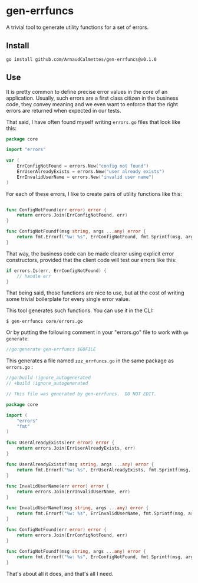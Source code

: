 # gen-errfuncs

A trivial tool to generate utility functions for a set of errors.

## Install

```
go install github.com/ArnaudCalmettes/gen-errfuncs@v0.1.0
```

## Use

It is pretty common to define precise error values in the core of an application.
Usually, such errors are a first class citizen in the business code, they convey meaning and
we even want to enforce that the right errors are returned when expected in our tests.

That said, I have often found myself writing `errors.go` files that look like this:

```go
package core

import "errors"
    
var (
    ErrConfigNotFound = errors.New("config not found")
    ErrUserAlreadyExists = errors.New("user already exists")
    ErrInvalidUserName = errors.New("invalid user name")
)
```

For each of these errors, I like to create pairs of utility functions like this:

```go

func ConfigNotFound(err error) error {
    return errors.Join(ErrConfigNotFound, err)
}

func ConfigNotFoundf(msg string, args ...any) error {
    return fmt.Errorf("%w: %s", ErrConfigNotFound, fmt.Sprintf(msg, args...))
}
```

That way, the business code can be made clearer using explicit error constructors, 
provided that the client code will test our errors like this:

```go
if errors.Is(err, ErrConfigNotFound) {
    // handle err
}

```

That being said, those functions are nice to use, but at the cost of writing some 
trivial boilerplate for every single error value.

This tool generates such functions. You can use it in the CLI:

```
$ gen-errfuncs core/errors.go
```

Or by putting the following comment in your "errors.go" file to work with `go generate`:

```go
//go:generate gen-errfuncs $GOFILE
```

This generates a file named `zzz_errfuncs.go` in the same package as `errors.go` : 

```go
//go:build !ignore_autogenerated 
// +build !ignore_autogenerated

// This file was generated by gen-errfuncs.  DO NOT EDIT.

package core

import (
	"errors"
	"fmt"
)
 
func UserAlreadyExists(err error) error {
	return errors.Join(ErrUserAlreadyExists, err)
}

func UserAlreadyExistsf(msg string, args ...any) error {
	return fmt.Errorf("%w: %s", ErrUserAlreadyExists, fmt.Sprintf(msg, args...))
}
 
func InvalidUserName(err error) error {
	return errors.Join(ErrInvalidUserName, err)
}

func InvalidUserNamef(msg string, args ...any) error {
	return fmt.Errorf("%w: %s", ErrInvalidUserName, fmt.Sprintf(msg, args...))
}
 
func ConfigNotFound(err error) error {
	return errors.Join(ErrConfigNotFound, err)
}

func ConfigNotFoundf(msg string, args ...any) error {
	return fmt.Errorf("%w: %s", ErrConfigNotFound, fmt.Sprintf(msg, args...))
}
```

That's about all it does, and that's all I need.
